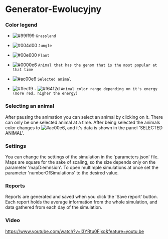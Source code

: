 # Generator-Ewolucyjny

### Color legend
- ![#99ff99](https://placehold.it/15/99ff99/000000?text=+) `Grassland`
- ![#004d00](https://placehold.it/15/004d00/000000?text=+) `Jungle`
- ![#00e600](https://placehold.it/15/00e600/000000?text=+) `Plant`
- ![#0000e6](https://placehold.it/15/0000e6/000000?text=+) `Animal that has the genom that is the most popular at that time`
- ![#ac00e6](https://placehold.it/15/ac00e6/000000?text=+) `Selected animal`

- ![#ffec19](https://placehold.it/15/ffec19/000000?text=+) `-` ![#f6412d](https://placehold.it/15/f6412d/000000?text=+) `Animal color range depending on it's energy (more red, higher the energy)`

### Selecting an animal
After pausing the animation you can select an animal by clicking on it. There can only be one selected animal at a time. After being selected the animals color changes to ![#ac00e6](https://placehold.it/15/ac00e6/000000?text=+), and it's data is shown in the panel 'SELECTED ANIMAL'.

### Settings
You can change the settings of the simulation in the 'parameters.json' file. Maps are square for the sake of scaling, so the size depends only on the parameter 'mapDiemnsion'. To open multimple simulations at once set the parameter 'numberOfSimulations' to the desired value.

### Reports
Reports are generated and saved when you click the 'Save report' button. Each report holds the average information from the whole simulation, and data gathered from each day of the simulation.

### Video
https://www.youtube.com/watch?v=l3YRtu0Fjxo&feature=youtu.be
